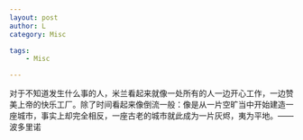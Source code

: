 ```yaml
---
layout: post
author: L
category: Misc

tags:
    - Misc

---
```

对于不知道发生什么事的人，米兰看起来就像一处所有的人一边开心工作，一边赞美上帝的快乐工厂。除了时间看起来像倒流一般：像是从一片空旷当中开始建造一座城市，事实上却完全相反，一座古老的城市就此成为一片灰烬，夷为平地。——波多里诺<br>
